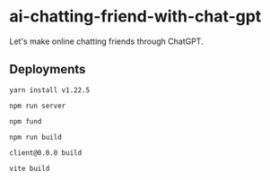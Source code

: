 # ai-chatting-friend-with-chat-gpt
Let's make online chatting friends through ChatGPT.


## Deployments
```
yarn install v1.22.5
```
```
npm run server
```
```
npm fund
```
```
npm run build
```
```
client@0.0.0 build
```
```
vite build
```

